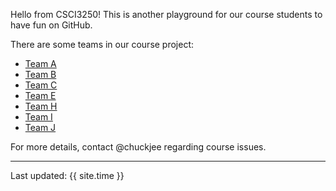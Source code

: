 Hello from CSCI3250! This is another playground for our course students to have fun on GitHub.

There are some teams in our course project:

* [Team A](https://csci3250-2019.github.io/project-team-a/ 'Team-A')
* [Team B](https://csci3250-2019.github.io/project-team-b/ 'Team-B')
* [Team C](https://csci3250-2019.github.io/project-team-c/ 'Team-C')
* [Team E](https://csci3250-2019.github.io/project-team-e/ 'Team-E')
* [Team H](https://csci3250-2019.github.io/project-team-h/ 'Team-H')
* [Team I](https://csci3250-2019.github.io/project-team-i/ 'Team-I')
* [Team J](https://csci3250-2019.github.io/project-team-a/ 'Team-J')

For more details, contact @chuckjee regarding course issues.

---
Last updated: {{ site.time }}
